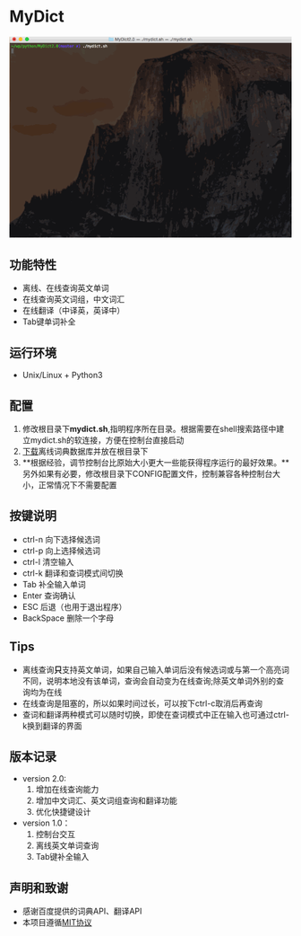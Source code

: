 # MyDict

![demonstrate](resources/demonstrate.gif)

## 功能特性
- 离线、在线查询英文单词
- 在线查询英文词组，中文词汇
- 在线翻译（中译英，英译中）
- Tab键单词补全

## 运行环境
- Unix/Linux + Python3

## 配置

1. 修改根目录下**mydict.sh**,指明程序所在目录。根据需要在shell搜索路径中建立mydict.sh的软连接，方便在控制台直接启动
2. [下载](http://pan.baidu.com/s/1o6ojxpC)离线词典数据库并放在根目录下
3. **根据经验，调节控制台比原始大小更大一些能获得程序运行的最好效果。**另外如果有必要，修改根目录下CONFIG配置文件，控制兼容各种控制台大小，正常情况下不需要配置

## 按键说明
-  ctrl-n       向下选择候选词
-  ctrl-p       向上选择候选词
-  ctrl-l       清空输入
-  ctrl-k       翻译和查词模式间切换
-  Tab          补全输入单词
-  Enter        查询确认
-  ESC          后退（也用于退出程序）
-  BackSpace    删除一个字母

## Tips
- 离线查询**只**支持英文单词，如果自己输入单词后没有候选词或与第一个高亮词不同，说明本地没有该单词，查询会自动变为在线查询;除英文单词外别的查询均为在线
- 在线查询是阻塞的，所以如果时间过长，可以按下ctrl-c取消后再查询
- 查词和翻译两种模式可以随时切换，即使在查词模式中正在输入也可通过ctrl-k换到翻译的界面

## 版本记录
- version 2.0:
    1. 增加在线查询能力
    2. 增加中文词汇、英文词组查询和翻译功能
    3. 优化快捷键设计
- version 1.0：
    1. 控制台交互
    2. 离线英文单词查询
    3. Tab键补全输入

## 声明和致谢
- 感谢百度提供的词典API、翻译API
- 本项目遵循[MIT协议](LICENSE.txt)
